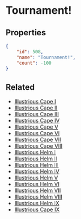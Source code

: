 # Tournament!

<no description available>

## Properties

```json
{
    "id": 508,
    "name": "Tournament!",
    "count": -100
}
```

## Related

- [Illustrious Cape I](../items/16111-illustrious-cape-i.md)
- [Illustrious Cape II](../items/16112-illustrious-cape-ii.md)
- [Illustrious Cape III](../items/16113-illustrious-cape-iii.md)
- [Illustrious Cape IV](../items/16114-illustrious-cape-iv.md)
- [Illustrious Cape V](../items/16115-illustrious-cape-v.md)
- [Illustrious Cape VI](../items/16116-illustrious-cape-vi.md)
- [Illustrious Cape VII](../items/16117-illustrious-cape-vii.md)
- [Illustrious Cape VIII](../items/16118-illustrious-cape-viii.md)
- [Illustrious Helm I](../items/16119-illustrious-helm-i.md)
- [Illustrious Helm II](../items/16120-illustrious-helm-ii.md)
- [Illustrious Helm III](../items/16121-illustrious-helm-iii.md)
- [Illustrious Helm IV](../items/16122-illustrious-helm-iv.md)
- [Illustrious Helm V](../items/16123-illustrious-helm-v.md)
- [Illustrious Helm VI](../items/16124-illustrious-helm-vi.md)
- [Illustrious Helm VII](../items/16125-illustrious-helm-vii.md)
- [Illustrious Helm VIII](../items/16126-illustrious-helm-viii.md)
- [Illustrious Helm IX](../items/21360-illustrious-helm-ix.md)
- [Illustrious Cape IX](../items/21361-illustrious-cape-ix.md)

